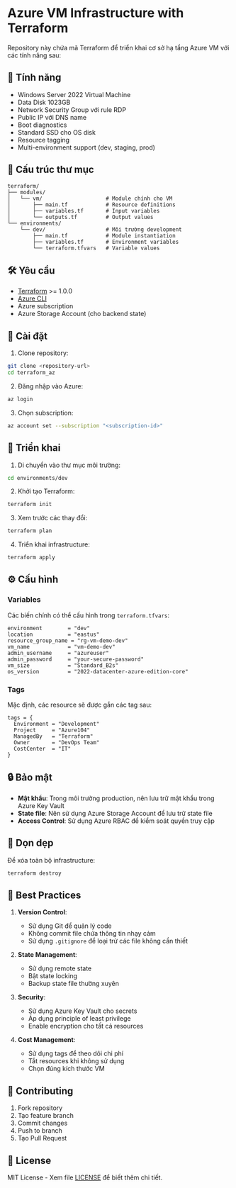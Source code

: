 # Azure VM Infrastructure with Terraform

Repository này chứa mã Terraform để triển khai cơ sở hạ tầng Azure VM với các tính năng sau:

## 🚀 Tính năng

- Windows Server 2022 Virtual Machine
- Data Disk 1023GB
- Network Security Group với rule RDP
- Public IP với DNS name
- Boot diagnostics
- Standard SSD cho OS disk
- Resource tagging
- Multi-environment support (dev, staging, prod)

## 📁 Cấu trúc thư mục

```
terraform/
├── modules/
│   └── vm/                    # Module chính cho VM
│       ├── main.tf            # Resource definitions
│       ├── variables.tf       # Input variables
│       └── outputs.tf         # Output values
└── environments/
    └── dev/                   # Môi trường development
        ├── main.tf            # Module instantiation
        ├── variables.tf       # Environment variables
        └── terraform.tfvars   # Variable values
```

## 🛠️ Yêu cầu

- [Terraform](https://www.terraform.io/downloads.html) >= 1.0.0
- [Azure CLI](https://docs.microsoft.com/en-us/cli/azure/install-azure-cli)
- Azure subscription
- Azure Storage Account (cho backend state)

## 🔧 Cài đặt

1. Clone repository:
```bash
git clone <repository-url>
cd terraform_az
```

2. Đăng nhập vào Azure:
```bash
az login
```

3. Chọn subscription:
```bash
az account set --subscription "<subscription-id>"
```

## 🚀 Triển khai

1. Di chuyển vào thư mục môi trường:
```bash
cd environments/dev
```

2. Khởi tạo Terraform:
```bash
terraform init
```

3. Xem trước các thay đổi:
```bash
terraform plan
```

4. Triển khai infrastructure:
```bash
terraform apply
```

## ⚙️ Cấu hình

### Variables

Các biến chính có thể cấu hình trong `terraform.tfvars`:

```hcl
environment        = "dev"
location           = "eastus"
resource_group_name = "rg-vm-demo-dev"
vm_name            = "vm-demo-dev"
admin_username     = "azureuser"
admin_password     = "your-secure-password"
vm_size            = "Standard_B2s"
os_version         = "2022-datacenter-azure-edition-core"
```

### Tags

Mặc định, các resource sẽ được gắn các tag sau:

```hcl
tags = {
  Environment = "Development"
  Project     = "Azure104"
  ManagedBy   = "Terraform"
  Owner       = "DevOps Team"
  CostCenter  = "IT"
}
```

## 🔒 Bảo mật

- **Mật khẩu**: Trong môi trường production, nên lưu trữ mật khẩu trong Azure Key Vault
- **State file**: Nên sử dụng Azure Storage Account để lưu trữ state file
- **Access Control**: Sử dụng Azure RBAC để kiểm soát quyền truy cập

## 🧹 Dọn dẹp

Để xóa toàn bộ infrastructure:

```bash
terraform destroy
```

## 📝 Best Practices

1. **Version Control**:
   - Sử dụng Git để quản lý code
   - Không commit file chứa thông tin nhạy cảm
   - Sử dụng `.gitignore` để loại trừ các file không cần thiết

2. **State Management**:
   - Sử dụng remote state
   - Bật state locking
   - Backup state file thường xuyên

3. **Security**:
   - Sử dụng Azure Key Vault cho secrets
   - Áp dụng principle of least privilege
   - Enable encryption cho tất cả resources

4. **Cost Management**:
   - Sử dụng tags để theo dõi chi phí
   - Tắt resources khi không sử dụng
   - Chọn đúng kích thước VM

## 🤝 Contributing

1. Fork repository
2. Tạo feature branch
3. Commit changes
4. Push to branch
5. Tạo Pull Request

## 📄 License

MIT License - Xem file [LICENSE](LICENSE) để biết thêm chi tiết. 